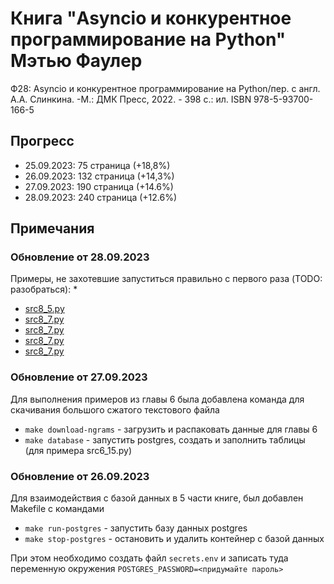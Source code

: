 # Книга "Asyncio и конкурентное программирование на Python" Мэтью Фаулер
Ф28: Asyncio и конкурентное программирование на Python/пер. с англ. А.А. Слинкина. -М.: ДМК Пресс, 2022. - 398 с.: ил.
ISBN 978-5-93700-166-5

## Прогресс

* 25.09.2023: 75 страница (+18,8%)
* 26.09.2023: 132 страница (+14,3%)
* 27.09.2023: 190 страница (+14.6%)
* 28.09.2023: 240 страница (+12.6%)

## Примечания

### Обновление от 28.09.2023

Примеры, не захотевшие запуститься правильно с первого раза (TODO: разобраться):
* 
* [src8_5.py](./src8_5.py)
* [src8_7.py](./src8_7.py)
* [src8_7.py](./src8_8.py)
* [src8_7.py](./src8_9.py)
* [src8_7.py](./src8_10.py)

### Обновление от 27.09.2023

Для выполнения примеров из главы 6 была добавлена команда для скачивания большого сжатого текстового файла

* `make download-ngrams` - загрузить и распаковать данные для главы 6
* `make database` - запустить postgres, создать и заполнить таблицы (для примера src6_15.py)

### Обновление от 26.09.2023

Для взаимодействия с базой данных в 5 части книге, был добавлен Makefile с командами

* `make run-postgres` - запустить базу данных postgres
* `make stop-postgres` - остановить и удалить контейнер с базой данных

При этом необходимо создать файл `secrets.env` 
и записать туда переменную окружения `POSTGRES_PASSWORD=<придумайте пароль>`